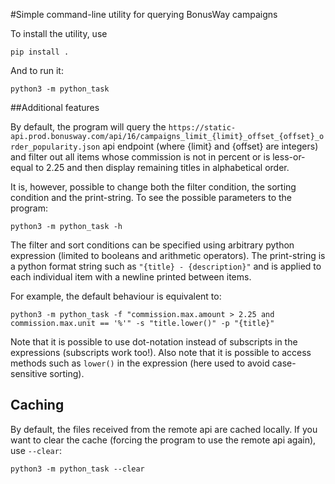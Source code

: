 #Simple command-line utility for querying BonusWay campaigns

To install the utility, use

```
pip install .
```

And to run it:

```
python3 -m python_task
```

##Additional features

By default, the program will query the `https://static-api.prod.bonusway.com/api/16/campaigns_limit_{limit}_offset_{offset}_order_popularity.json` api endpoint (where {limit} and {offset} are integers)
and filter out all items whose commission is not in percent or is less-or-equal to 2.25 and
then display remaining titles in alphabetical order.

It is, however, possible to change both the filter condition, the sorting condition
and the print-string. To see the possible parameters to the program:


```
python3 -m python_task -h
```

The filter and sort conditions can be specified using arbitrary python expression (limited to booleans and arithmetic operators).
The print-string is a python format string such as `"{title} - {description}"` and is
applied to each individual item with a newline printed between items.

For example, the default behaviour is equivalent to:

```
python3 -m python_task -f "commission.max.amount > 2.25 and commission.max.unit == '%'" -s "title.lower()" -p "{title}"
```

Note that it is possible to use dot-notation instead of subscripts in the expressions (subscripts work too!).
Also note that it is possible to access methods such as `lower()` in the expression (here used to avoid case-sensitive sorting).
## Caching

By default, the files received from the remote api are cached locally. If you want to clear the 
cache (forcing the program to use the remote api again), use `--clear`:

```
python3 -m python_task --clear
```
